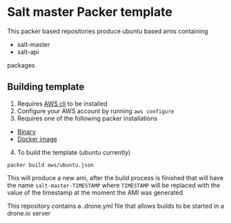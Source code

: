 # Salt master Packer template

This packer based repositories produce ubuntu based amis containing 

* salt-master
* salt-api

packages

## Building template
1. Requires [AWS cli](https://docs.aws.amazon.com/cli/latest/userguide/cli-chap-install.html) to be installed
2. Configure your AWS account by running ```aws configure```
3. Requires one of the following packer installations
  * [Binary](https://www.packer.io/intro/getting-started/install.html)
  * [Docker image](https://hub.docker.com/r/hashicorp/packer)
4. To build the template (ubuntu currently)
  ``` shell
  packer build aws/ubuntu.json
  ```
This will produce a new ami, after the build process is finished that will have the name ```salt-master-TIMESTAMP``` where `TIMESTAMP` will be replaced with the value of the timestamp at the moment the AMI was generated

This repository contains a .drone.yml file that allows builds to be started in a drone.io server